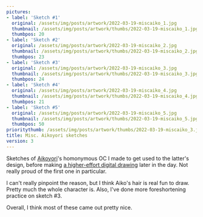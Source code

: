 ```yaml
---
pictures:
- label: 'Sketch #1'
  original: /assets/img/posts/artwork/2022-03-19-miscaiko_1.jpg
  thumbnail: /assets/img/posts/artwork/thumbs/2022-03-19-miscaiko_1.jpg
  thumbpos: 20
- label: 'Sketch #2'
  original: /assets/img/posts/artwork/2022-03-19-miscaiko_2.jpg
  thumbnail: /assets/img/posts/artwork/thumbs/2022-03-19-miscaiko_2.jpg
  thumbpos: 23
- label: 'Sketch #3'
  original: /assets/img/posts/artwork/2022-03-19-miscaiko_3.jpg
  thumbnail: /assets/img/posts/artwork/thumbs/2022-03-19-miscaiko_3.jpg
  thumbpos: 24
- label: 'Sketch #4'
  original: /assets/img/posts/artwork/2022-03-19-miscaiko_4.jpg
  thumbnail: /assets/img/posts/artwork/thumbs/2022-03-19-miscaiko_4.jpg
  thumbpos: 21
- label: 'Sketch #5'
  original: /assets/img/posts/artwork/2022-03-19-miscaiko_5.jpg
  thumbnail: /assets/img/posts/artwork/thumbs/2022-03-19-miscaiko_5.jpg
  thumbpos: 50
prioritythumb: /assets/img/posts/artwork/thumbs/2022-03-19-miscaiko_3.jpg
title: Misc. Aikoyori sketches
version: 3
---
```

Sketches of [Aikoyori](https://twitter.com/Aikoyori)'s homonymous OC I made to get used to the latter's design, before making [a higher-effort digital drawing](/artwork/2022-03-20-aikoyori) later in the day.
Not really proud of the first one in particular.

I can't really pinpoint the reason, but I think Aiko's hair is real fun to draw. Pretty much the whole character is.
Also, I've done more foreshortening practice on sketch #3.

Overall, I think most of these came out pretty nice.
